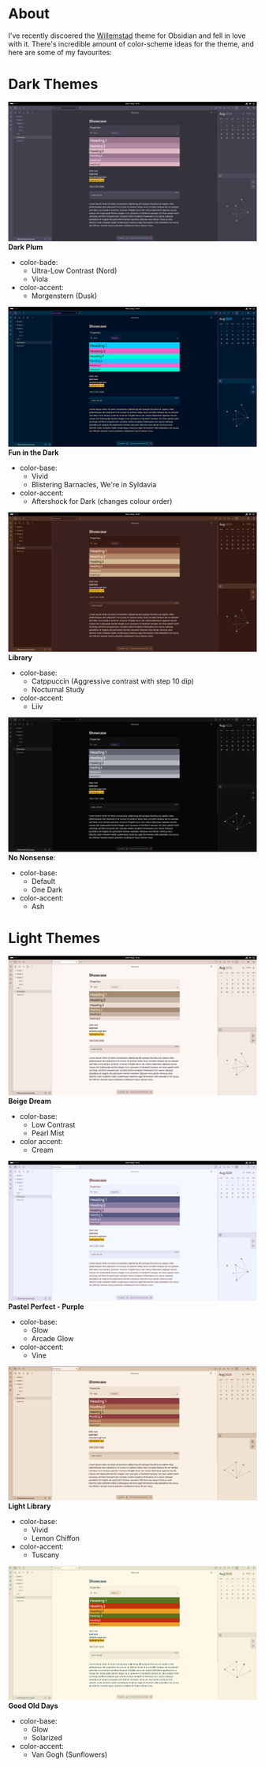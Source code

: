 # About 
I've recently discoered the [Willemstad](https://github.com/tingmelvin/willemstad-x) theme for Obsidian and fell in love with it. There's incredible amount of color-scheme ideas for the theme, and here are some of my favourites: 

# Dark Themes
![Dark Plum](./imgs/Dark_Plum.png)
**Dark Plum**
- color-bade: 
	- Ultra-Low Contrast (Nord)
	- Viola
- color-accent:
	- Morgenstern (Dusk)

![Fun in the Dark](./imgs/Fun_in_the_Dark.png)
**Fun in the Dark** 
- color-base: 
	- Vivid
	- Blistering Barnacles, We're in Syldavia
- color-accent:
	- Aftershock for Dark (changes colour order) 

![Library](./imgs/Library.png)
**Library**
- color-base: 
	- Catppuccin (Aggressive contrast with step 10 dip)
	- Nocturnal Study
- color-accent: 
	- Liiv

![No Nonsense](./imgs/no_nonsense.png)
**No Nonsense**:
- color-base: 
	- Default
	- One Dark 
- color-accent:
	- Ash


# Light Themes 
![Beige Haze](./imgs/Beige_Haze.png)
**Beige Dream** 
- color-base: 
	- Low Contrast
	- Pearl Mist
- color accent:
	- Cream 

![Pastel Perfect - Purple](./imgs/Pastel_Perfect_-_Purple.png)
**Pastel Perfect - Purple** 
- color-base: 
	- Glow
	- Arcade Glow
- color-accent:
	- Vine 

![Light Library](./imgs/Light_Library.png)
**Light Library**
- color-base: 
	- Vivid
	- Lemon Chiffon
- color-accent:
	- Tuscany


![Good Old Days](./imgs/good_old_days.png)
**Good Old Days**
- color-base:
	- Glow
	- Solarized 
- color-accent:
	- Van Gogh (Sunflowers) 
